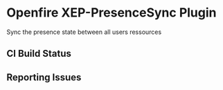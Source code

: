 # Openfire XEP-PresenceSync Plugin

Sync the presence state between all users ressources 

## CI Build Status


## Reporting Issues



